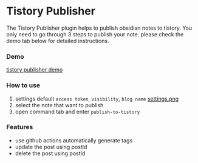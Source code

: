 # Tistory Publisher

The Tistory Publisher plugin helps to publish obsidian notes to tistory. You only need to go through 3 steps to publish your note. please check the demo tab below for detailed instructions.

### Demo

[tistory publisher demo](./src/images/demo.gif)

### How to use

1. settings default `access token`, `visibility`, ``blog name``
   [settings.png](./src/images/settings.png)
2. select the note that want to publish
3. open command tab and enter `publish-to-tistory`

### Features

- use github actions automatically generate tags
- update the post using postId
- delete the post using postId
